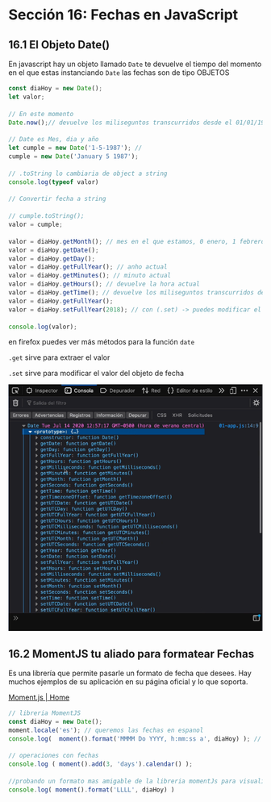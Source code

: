 # Sección 16: **Fechas en JavaScript**


## 16.1 El Objeto Date()

En javascript hay un objeto llamado `Date` te devuelve el tiempo del momento en el que estas instanciando `Date` las fechas son de tipo OBJETOS

```jsx
const diaHoy = new Date();
let valor;

// En este momento
Date.now();// devuelve los miliseguntos transcurridos desde el 01/01/1970 hasta la fecha, no requiere instanciarse

// Date es Mes, dia y año
let cumple = new Date('1-5-1987'); // 
cumple = new Date('January 5 1987');

// .toString lo cambiaria de object a string
console.log(typeof valor)

// Convertir fecha a string

// cumple.toString();
valor = cumple;

valor = diaHoy.getMonth(); // mes en el que estamos, 0 enero, 1 febrero, ...
valor = diaHoy.getDate();
valor = diaHoy.getDay();
valor = diaHoy.getFullYear(); // anho actual
valor = diaHoy.getMinutes(); // minuto actual
valor = diaHoy.getHours(); // devuelve la hora actual
valor = diaHoy.getTime(); // devuelve los miliseguntos transcurridos desde el 01/01/1970 hasta la fecha
valor = diaHoy.getFullYear();
valor = diaHoy.setFullYear(2018); // con (.set) -> puedes modificar el objeto fecha por ejemplo -> .setFullYear(2018)

console.log(valor);
```

en firefox puedes ver más métodos para la función `date`

`.get` sirve para extraer el valor 

`.set` sirve para modificar el valor del objeto de fecha

<img src="./img/section-16-1.png"/>

## 16.2 MomentJS tu aliado para formatear Fechas

Es una librería que permite pasarle un formato de fecha que desees. Hay muchos ejemplos de su aplicación en su página oficial y lo que soporta.

[Moment.js | Home](https://momentjs.com/)

```jsx
// libreria MomentJS
const diaHoy = new Date();
moment.locale('es'); // queremos las fechas en espanol  
console.log(  moment().format('MMMM Do YYYY, h:mm:ss a', diaHoy) ); // podemos pasarle un formato que querramos

// operaciones con fechas 
console.log ( moment().add(3, 'days').calendar() );

//probando un formato mas amigable de la libreria momentJs para visualizar fechas
console.log( moment().format('LLLL', diaHoy) )
```
